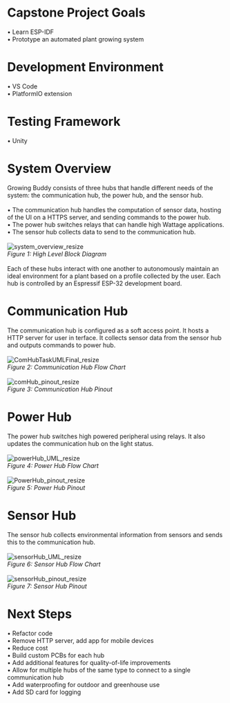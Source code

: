# Capstone Project Goals
•	Learn ESP-IDF <br>
•	Prototype an automated plant growing system
# Development Environment
•	VS Code <br>
•	PlatformIO extension
# Testing Framework
•	Unity 
# System Overview
Growing Buddy consists of three hubs that handle different needs of the system: the communication hub, the power hub, and the sensor hub. <br> <br>
•	The communication hub handles the computation of sensor data, hosting of the UI on a HTTPS server, and sending commands to the power hub. <br>
•	The power hub switches relays that can handle high Wattage applications. <br>
•	The sensor hub collects data to send to the communication hub. <br> <br>
![system_overview_resize](https://github.com/SpenceJohnstonProjects/Wireless-Automated-Plant-Growing-System/assets/118693339/9f382680-4367-4af6-82fd-07e7d9d3d024)
<br>*Figure 1: High Level Block Diagram* <br><br>
Each of these hubs interact with one another to autonomously maintain an ideal environment for a plant based on a profile collected by the user. Each hub is controlled by an Espressif ESP-32 development board.
# Communication Hub
The communication hub is configured as a soft access point. It hosts a HTTP server for user in
terface. It collects sensor data from the sensor hub and outputs commands to power hub. <br><br>
![ComHubTaskUMLFinal_resize](https://github.com/SpenceJohnstonProjects/Wireless-Automated-Plant-Growing-System/assets/118693339/951249aa-6de5-48f7-b070-91ad6e9a1840)
<br>*Figure 2: Communication Hub Flow Chart*<br><br>
![comHub_pinout_resize](https://github.com/SpenceJohnstonProjects/Wireless-Automated-Plant-Growing-System/assets/118693339/735b75cb-b5fe-4209-b37f-b5fbb18ef91f)
<br>*Figure 3: Communication Hub Pinout*
# Power Hub
The power hub switches high powered peripheral using relays. It also updates the communication hub on the light status. <br> <br>
![powerHub_UML_resize](https://github.com/SpenceJohnstonProjects/Wireless-Automated-Plant-Growing-System/assets/118693339/3be84ffe-2e7c-4f0a-9536-ee9d9d82a00d)
<br>*Figure 4: Power Hub Flow Chart* <br> <br>
![PowerHub_pinout_resize](https://github.com/SpenceJohnstonProjects/Wireless-Automated-Plant-Growing-System/assets/118693339/8597f773-141f-4d66-a60f-694ec53b86cd)
<br>*Figure 5: Power Hub Pinout*
# Sensor Hub
The sensor hub collects environmental information from sensors and sends this to the communication hub.<br><br>
![sensorHub_UML_resize](https://github.com/SpenceJohnstonProjects/Wireless-Automated-Plant-Growing-System/assets/118693339/ecd14247-03e0-436a-b906-472161281fc6)
<br>*Figure 6: Sensor Hub Flow Chart* <br> <br>
![sensorHub_pinout_resize](https://github.com/SpenceJohnstonProjects/Wireless-Automated-Plant-Growing-System/assets/118693339/1cc6147c-627a-4456-a888-423d1d05aea0)
<br>*Figure 7: Sensor Hub Pinout*
# Next Steps
•	Refactor code <br>
•	Remove HTTP server, add app for mobile devices <br>
•	Reduce cost <br>
•	Build custom PCBs for each hub <br>
•	Add additional features for quality-of-life improvements <br>
•	Allow for multiple hubs of the same type to connect to a single communication hub <br>
•	Add waterproofing for outdoor and greenhouse use <br>
•	Add SD card for logging <br>
